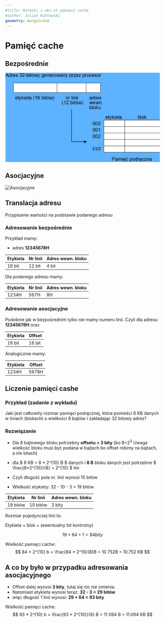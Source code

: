 ```yaml
---
#title: Notatki z ako nt pamięci cache
#author: Julian Kotłowski
geometry: margin=3cm
---
```



# Pamięć cache
## Bezpośrednie
![Bezpośrednie](bezposrednie.png)
## Asocjacyjne
![Asocjacyjne](asocjacyjnse.png)

## Translacja adresu
Przypisanie wartości na podstawie podanego adresu
### Adresowanie bezpośrednie

Przykład mamy:
- adres **12345678H**

| Etykieta | Nr linii | Adres wewn. bloku |
|----------|----------|-------------------|
| 16 bit   | 12 bit   | 4 bit             |

Dla podanego adresu mamy:

| Etykieta | Nr linii | Adres wewn. bloku |
|----------|----------|-------------------|
| 1234H    | 567H     | 8H                |



### Adresowanie asocjacyjne
Podobnie jak w bezpośrednim tylko nie mamy numeru linii.
Czyli dla adresu **12345678H** oraz

| Etykieta | Offset   |
|----------|----------|
| 16 bit   | 16 bit   |

Analogicznie mamy:

| Etykieta | Offset   |
|----------|----------|
| 1234H    | 5678H    |


## Liczenie pamięci cashe

### Przykład (zadanie z wykładu)

Jaki jest całkowity rozmiar pamięci podręcznej, która pomieści 8 KB danych w liniach (blokach) o wielkości 8 bajtów i zakładając 32 bitowy adres?

### Rozwiązanie
- Dla 8 bajtowego bloku potrzebny **offsetu = 3 bity** (bo 8=$2^3$ Uwaga wielkość bloku musi być podana w bajtach bo offset robimy na bajtach, a nie bitach)

- dla $ 8 KB = 8 * 2^{10} B $  danych i **8 B** bloku danych jest potrzebne $ \frac{8*2^{10}}{8} = 2^{10} $ lini
- Czyli długość pola nr. linii wynosi 10 bitów
- Wielkość etykiety: 32 - 10 - 3 = 19 bitów

| Etykieta | Nr linii | Adres wewn. bloku |
|----------|----------|-------------------|
| 19 bitów    | 10 bitów     | 3 bity     |


Rozmiar pojedynczej linii to:

Etykieta + blok + (ewentualny bit kontrolny)

$$ 19 + 64 + 1 = 84 bity $$

Wielkość pamięci cache:
$$ 84 * 2^{10} b = \frac{84 * 2^10}{8}B = 10 752B = 10.752 KB $$


## A co by było w przypadku adresowania asocjacyjnego

- Offset dalej wynosi **3 bity**, tutaj się nic nie zmienia.
- Natomiast etykieta wynosi teraz: **32 - 3 = 29 bitów**
- więc długość 1 linii wynosi: **29 + 64 = 93 bity**

Wielkość pamięci cache:
$$ 93 * 2^{10} b = \frac{93 * 2^{10}}{8} B = 11 094 B = 11.094 KB $$
